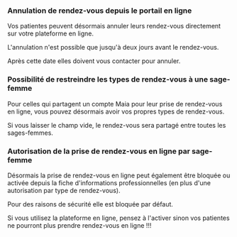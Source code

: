 ### Annulation de rendez-vous depuis le portail en ligne

Vos patientes peuvent désormais annuler leurs rendez-vous directement sur votre plateforme en ligne.

L'annulation n'est possible que jusqu'à deux jours avant le rendez-vous.

Après cette date elles doivent vous contacter pour annuler.


### Possibilité de restreindre les types de rendez-vous à une sage-femme

Pour celles qui partagent un compte Maia pour leur prise de rendez-vous en ligne, vous pouvez désormais avoir vos propres types de rendez-vous.

Si vous laisser le champ vide, le rendez-vous sera partagé entre toutes les sages-femmes.


### Autorisation de la prise de rendez-vous en ligne par sage-femme

Désormais la prise de rendez-vous en ligne peut également être bloquée ou activée depuis la fiche d'informations professionnelles (en plus d'une autorisation par type de rendez-vous).

Pour des raisons de sécurité elle est bloquée par défaut.

Si vous utilisez la plateforme en ligne, pensez à l'activer sinon vos patientes ne pourront plus prendre rendez-vous en ligne !!!
